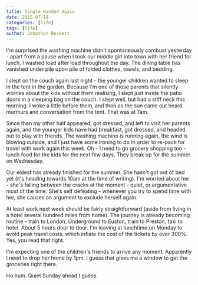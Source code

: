 ```yaml
---
title: Single Handed Again
date: 2015-07-19
categories: [life]
tags: [life]
author: Jonathan Beckett
---
```


I'm surprised the washing machine didn't spontaneously combust yesterday - apart from a pause when I took our middle girl into town with her friend for lunch, I washed load after load throughout the day. The dining table has vanished under pile upon pile of folded clothes, towels, and bedding.

I slept on the couch again last night - the younger children wanted to sleep in the tent in the garden. Because I'm one of those parents that silently worries about the kids without them realising, I slept just inside the patio doors in a sleeping bag on the couch. I slept well, but had a stiff neck this morning. I woke a little before them, and then as the sun came out heard murmurs and conversation from the tent. That was at 7am.

Since then my other half appeared, got dressed, and left to visit her parents again, and the younger kids have had breakfast, got dressed, and headed out to play with friends. The washing machine is running again, the wind is blowing outside, and I just have some ironing to do in order to re-pack for travel with work again this week. Oh - I need to go grocery shopping too - lunch food for the kids for the next few days. They break up for the summer on Wednesday.

Our eldest has already finished for the summer. She hasn't got out of bed yet (it's heading towards 10am at the time of writing). I'm worried about her - she's falling between the cracks at the moment - quiet, or argumentative most of the time. She's self defeating - whenever you try to spend time with her, she causes an argument to exclude herself again.

At least work next week should be fairly straightforward (aside from living in a hotel several hundred miles from home). The journey is already becoming routine - train to London, Underground to Euston, train to Preston, taxi to hotel. About 5 hours door to door. I'm leaving at lunchtime on Monday to avoid peak travel costs, which inflate the cost of the tickets by over 300%. Yes, you read that right.

I'm expecting one of the children's friends to arrive any moment. Apparently I need to drop her home by 1pm. I guess that gives me a window to get the groceries right there.

Ho hum. Quiet Sunday ahead I guess.